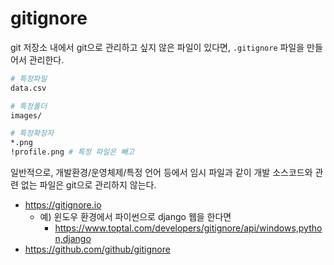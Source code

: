 # gitignore

git 저장소 내에서 git으로 관리하고 싶지 않은 파일이 있다면, `.gitignore` 파일을 만들어서 관리한다.

```bash
# 특정파일
data.csv

# 특정폴더
images/

# 특정확장자
*.png
!profile.png # 특정 파일은 빼고
```

일반적으로, 개발환경/운영체제/특정 언어 등에서 임시 파일과 같이 개발 소스코드와 관련 없는 파일은 git으로 관리하지 않는다.

* https://gitignore.io
  * 예) 윈도우 환경에서 파이썬으로 django 웹을 한다면
    * https://www.toptal.com/developers/gitignore/api/windows,python,django
* https://github.com/github/gitignore